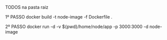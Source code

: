 TODOS na pasta raiz

1º PASSO 
docker build -t node-image -f Dockerfile . 


2º PASSO
docker run -d -v ${pwd}/home/node/app -p 3000:3000 -d node-image
